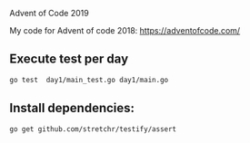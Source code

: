 Advent of Code 2019

My code for Advent of code 2018: https://adventofcode.com/

## Execute test per day

```Bash
go test  day1/main_test.go day1/main.go 
```

## Install dependencies:

```Bash
go get github.com/stretchr/testify/assert
```